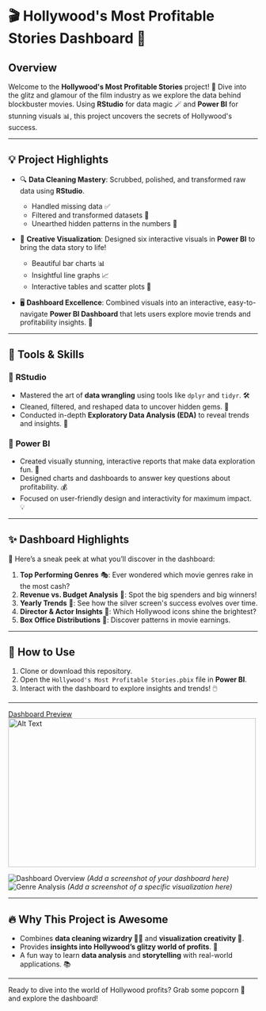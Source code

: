 # 🎬 Hollywood's Most Profitable Stories Dashboard 🎥

## Overview

Welcome to the **Hollywood's Most Profitable Stories** project! 🌟 Dive into the glitz and glamour of the film industry as we explore the data behind blockbuster movies. Using **RStudio** for data magic 🪄 and **Power BI** for stunning visuals 📊, this project uncovers the secrets of Hollywood's success.

---

## 💡 Project Highlights

- 🔍 **Data Cleaning Mastery**: Scrubbed, polished, and transformed raw data using **RStudio**.  
  - Handled missing data ✅  
  - Filtered and transformed datasets 🎯  
  - Unearthed hidden patterns in the numbers 🔢  
  
- 🎨 **Creative Visualization**: Designed six interactive visuals in **Power BI** to bring the data story to life!  
  - Beautiful bar charts 📊  
  - Insightful line graphs 📈  
  - Interactive tables and scatter plots 💬  

- 🖥️ **Dashboard Excellence**: Combined visuals into an interactive, easy-to-navigate **Power BI Dashboard** that lets users explore movie trends and profitability insights. 🌟  

---

## 🚀 Tools & Skills

### 🧹 **RStudio**
- Mastered the art of **data wrangling** using tools like `dplyr` and `tidyr`. 🛠️  
- Cleaned, filtered, and reshaped data to uncover hidden gems. 💎  
- Conducted in-depth **Exploratory Data Analysis (EDA)** to reveal trends and insights. 📖  

### 🎨 **Power BI**
- Created visually stunning, interactive reports that make data exploration fun. 🎉  
- Designed charts and dashboards to answer key questions about profitability. 💰  
- Focused on user-friendly design and interactivity for maximum impact. 💡  

---

## ✨ Dashboard Highlights

🌟 Here’s a sneak peek at what you’ll discover in the dashboard:

1. **Top Performing Genres** 🎭: Ever wondered which movie genres rake in the most cash?  
2. **Revenue vs. Budget Analysis** 💸: Spot the big spenders and big winners!  
3. **Yearly Trends** 📆: See how the silver screen's success evolves over time.  
4. **Director & Actor Insights** 🎥: Which Hollywood icons shine the brightest?  
5. **Box Office Distributions** 🍿: Discover patterns in movie earnings.  

---

## 📂 How to Use

1. Clone or download this repository.  
2. Open the `Hollywood's Most Profitable Stories.pbix` file in **Power BI**.  
3. Interact with the dashboard to explore insights and trends! 🖱️  

---


[Dashboard Preview](https://app.powerbi.com/links/EMCfgYN7VB?ctid=6efd0f20-57c8-4447-b53f-00d4992ca50b&pbi_source=linkShare)  
<img src="https://github.com/user-attachments/assets/7977afc5-aa92-45ec-9cfa-5262dec9b323" alt="Alt Text" width="500" height="300">

![Dashboard Overview](#) *(Add a screenshot of your dashboard here)*  
![Genre Analysis](#) *(Add a screenshot of a specific visualization here)*  

---

## 🔥 Why This Project is Awesome

- Combines **data cleaning wizardry 🧙‍♂️** and **visualization creativity 🎨**.  
- Provides **insights into Hollywood’s glitzy world of profits**. 🌟  
- A fun way to learn **data analysis** and **storytelling** with real-world applications. 📚  

---

Ready to dive into the world of Hollywood profits? Grab some popcorn 🍿 and explore the dashboard!  
